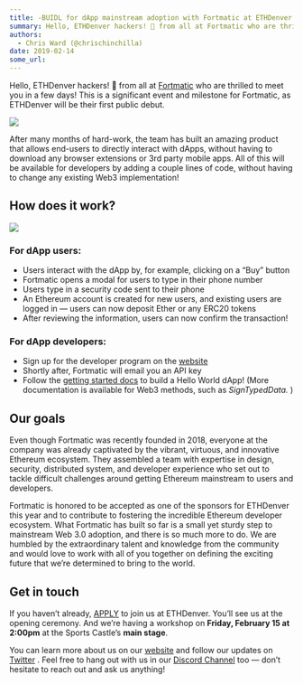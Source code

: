 ```yaml
---
title: -BUIDL for dApp mainstream adoption with Fortmatic at ETHDenver 2019
summary: Hello, ETHDenver hackers! 👋 from all at Fortmatic who are thrilled to meet you in a few days! This is a significant event and milestone for Fortmatic, as ETHDenver will be their first public debut. After many months of hard-work, the team has built an amazing product that allows end-users to directly interact with dApps, without having to download any browser extensions or 3rd party mobile apps. All of this will be available for developers by adding a couple lines of code, without having to cha
authors:
  - Chris Ward (@chrischinchilla)
date: 2019-02-14
some_url: 
---
```


Hello, ETHDenver hackers! 👋 from all at
[Fortmatic](https://fortmatic.com/)
who are thrilled to meet you in a few days! This is a significant event and milestone for Fortmatic, as ETHDenver will be their first public debut.

![](https://api.kauri.io:443/ipfs/QmT8M1Qz1e6MTZHY8saTKH3Aga1dXC1nEkGjvUtT6xnfCX)

After many months of hard-work, the team has built an amazing product that allows end-users to directly interact with dApps, without having to download any browser extensions or 3rd party mobile apps. All of this will be available for developers by adding a couple lines of code, without having to change any existing Web3 implementation!

## How does it work?

![](https://api.kauri.io:443/ipfs/QmRQdYDB11umANbpvsXcBANxRS37SZXAMnNe4tcCcjjLbB)

### For dApp users:

- Users interact with the dApp by, for example, clicking on a “Buy” button
- Fortmatic opens a modal for users to type in their phone number
- Users type in a security code sent to their phone
- An Ethereum account is created for new users, and existing users are logged in — users can now deposit Ether or any ERC20 tokens
- After reviewing the information, users can now confirm the transaction!

### For dApp developers:

- Sign up for the developer program on the [website](https://fortmatic.com)
- Shortly after, Fortmatic will email you an API key
- Follow the [getting started docs](https://developers.fortmatic.com/docs) to build a Hello World dApp! (More documentation is available for Web3 methods, such as _SignTypedData._ )

## Our goals

Even though Fortmatic was recently founded in 2018, everyone at the company was already captivated by the vibrant, virtuous, and innovative Ethereum ecosystem. They assembled a team with expertise in design, security, distributed system, and developer experience who set out to tackle difficult challenges around getting Ethereum mainstream to users and developers.

Fortmatic is honored to be accepted as one of the sponsors for ETHDenver this year and to contribute to fostering the incredible Ethereum developer ecosystem. What Fortmatic has built so far is a small yet sturdy step to mainstream Web 3.0 adoption, and there is so much more to do. We are humbled by the extraordinary talent and knowledge from the community and would love to work with all of you together on defining the exciting future that we’re determined to bring to the world.

## Get in touch

If you haven’t already,
[APPLY](https://www.ethdenver.com/)
to join us at ETHDenver. You’ll see us at the opening ceremony.
And we’re having a workshop on
**Friday, February 15 at 2:00pm**
at the Sports Castle’s
**main stage**.

You can learn more about us on our
[website](https://fortmatic.com)
and follow our updates on
[Twitter](https://twitter.com/fortmatic)
. Feel free to hang out with us in our
[Discord Channel](https://discordapp.com/invite/JqrDbRB)
too — don’t hesitate to reach out and ask us anything!
